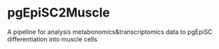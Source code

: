 # pgEpiSC2Muscle
A pipeline for analysis metabonomics&transcriptomics data to pgEpiSC differentiation into muscle cells
